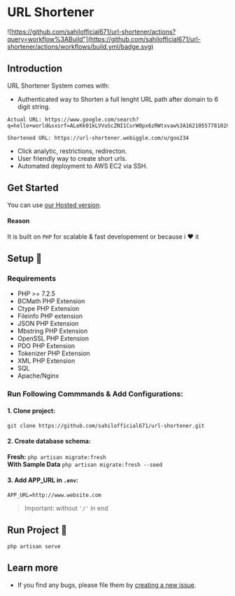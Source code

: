 # URL Shortener
![https://github.com/sahilofficial671/url-shortener/actions?query=workflow%3ABuild"](https://github.com/sahilofficial671/url-shortener/actions/workflows/build.yml/badge.svg)

## Introduction
URL Shortener System comes with:
- Authenticated way to Shorten a full lenght URL path after domain to 6 digit string.
```
Actual URL: https://www.google.com/search?q=hello+world&sxsrf=ALeKk01kLVVuScZNI1CurW0px6zRWtxvaw%3A1621055778102&source=hp&ei=IlmfYOWsA7KcmgfbgZbwDQ

Shortened URL: https://url-shortener.webiggle.com/u/goo234
```
- Click analytic, restrictions, redirecton.
- User friendly way to create short urls.
- Automated deployment to AWS EC2 via SSH.

## Get Started
You can use [our Hosted version](https://url-shortener.webiggle.com/).

#### Reason
It is built on `PHP` for scalable & fast developement or because i :heart: it

## Setup :memo:
### Requirements

* PHP >= 7.2.5
* BCMath PHP Extension
* Ctype PHP Extension
* Fileinfo PHP extension
* JSON PHP Extension
* Mbstring PHP Extension
* OpenSSL PHP Extension
* PDO PHP Extension
* Tokenizer PHP Extension
* XML PHP Extension
* SQL
* Apache/Nginx

### Run Following Commmands & Add Configurations:

#### 1. Clone project:
`git clone https://github.com/sahilofficial671/url-shortener.git`

#### 2. Create database schema:
**Fresh:** `php artisan migrate:fresh`\
**With Sample Data** `php artisan migrate:fresh --seed`

#### 3. Add APP_URL in `.env`:
`APP_URL=http://www.website.com`
> Important: without `'/'` in end

## Run Project :rocket:
`php artisan serve`

## Learn more
- If you find any bugs, please file them by [creating a new issue](https://github.com/sahilofficial671/url-shortener/issues).
